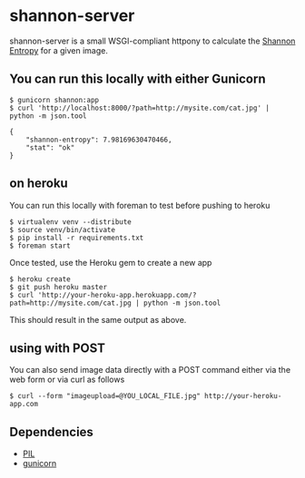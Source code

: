 shannon-server
===

shannon-server is a small WSGI-compliant httpony to calculate the [Shannon Entropy](http://en.wikipedia.org/wiki/Entropy_%28information_theory%29) for a given image.

You can run this locally with either Gunicorn
--

	$ gunicorn shannon:app
	$ curl 'http://localhost:8000/?path=http://mysite.com/cat.jpg' | python -m json.tool
		
	{
	    "shannon-entropy": 7.98169630470466, 
	    "stat": "ok"
	}
	
on heroku
--

You can run this locally with foreman to test before pushing to heroku

	$ virtualenv venv --distribute
	$ source venv/bin/activate
	$ pip install -r requirements.txt
	$ foreman start
	
Once tested, use the Heroku gem to create a new app

	$ heroku create
	$ git push heroku master
	$ curl 'http://your-heroku-app.herokuapp.com/?path=http://mysite.com/cat.jpg | python -m json.tool
	
This should result in the same output as above.

using with POST
--

You can also send image data directly with a POST command either via the web form or via curl as follows

	$ curl --form "imageupload=@YOU_LOCAL_FILE.jpg" http://your-heroku-app.com

Dependencies
--

* [PIL](http://www.pythonware.com/products/pil/)
* [gunicorn](http://www.gunicorn.org/)
	
	


